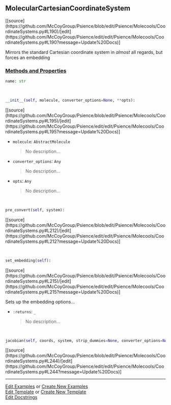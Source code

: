 ## <a id="Psience.Molecools.CoordinateSystems.MolecularCartesianCoordinateSystem">MolecularCartesianCoordinateSystem</a> 
<div class="docs-source-link" markdown="1">
[[source](https://github.com/McCoyGroup/Psience/blob/edit/Psience/Molecools/CoordinateSystems.py#L190)/[edit](https://github.com/McCoyGroup/Psience/edit/edit/Psience/Molecools/CoordinateSystems.py#L190?message=Update%20Docs)]
</div>

Mirrors the standard Cartesian coordinate system in _almost_ all regards, but forces an embedding

<div class="collapsible-section">
 <div class="collapsible-section collapsible-section-header" markdown="1">
 
### <a class="collapse-link" data-toggle="collapse" href="#methods">Methods and Properties</a> <a class="float-right" data-toggle="collapse" href="#methods"><i class="fa fa-chevron-down"></i></a>

 </div>
 <div class="collapsible-section collapsible-section-body collapse" id="methods" markdown="1">

```python
name: str
```
<a id="Psience.Molecools.CoordinateSystems.MolecularCartesianCoordinateSystem.__init__" class="docs-object-method">&nbsp;</a> 
```python
__init__(self, molecule, converter_options=None, **opts): 
```
<div class="docs-source-link" markdown="1">
[[source](https://github.com/McCoyGroup/Psience/blob/edit/Psience/Molecools/CoordinateSystems.py#L195)/[edit](https://github.com/McCoyGroup/Psience/edit/edit/Psience/Molecools/CoordinateSystems.py#L195?message=Update%20Docs)]
</div>


- `molecule`: `AbstractMolecule`
    >No description...
- `converter_options`: `Any`
    >No description...
- `opts`: `Any`
    >No description...

<a id="Psience.Molecools.CoordinateSystems.MolecularCartesianCoordinateSystem.pre_convert" class="docs-object-method">&nbsp;</a> 
```python
pre_convert(self, system): 
```
<div class="docs-source-link" markdown="1">
[[source](https://github.com/McCoyGroup/Psience/blob/edit/Psience/Molecools/CoordinateSystems.py#L212)/[edit](https://github.com/McCoyGroup/Psience/edit/edit/Psience/Molecools/CoordinateSystems.py#L212?message=Update%20Docs)]
</div>

<a id="Psience.Molecools.CoordinateSystems.MolecularCartesianCoordinateSystem.set_embedding" class="docs-object-method">&nbsp;</a> 
```python
set_embedding(self): 
```
<div class="docs-source-link" markdown="1">
[[source](https://github.com/McCoyGroup/Psience/blob/edit/Psience/Molecools/CoordinateSystems.py#L215)/[edit](https://github.com/McCoyGroup/Psience/edit/edit/Psience/Molecools/CoordinateSystems.py#L215?message=Update%20Docs)]
</div>

Sets up the embedding options...
- `:returns`: `_`
    >No description...

<a id="Psience.Molecools.CoordinateSystems.MolecularCartesianCoordinateSystem.jacobian" class="docs-object-method">&nbsp;</a> 
```python
jacobian(self, coords, system, strip_dummies=None, converter_options=None, analytic_deriv_order=None, **kwargs): 
```
<div class="docs-source-link" markdown="1">
[[source](https://github.com/McCoyGroup/Psience/blob/edit/Psience/Molecools/CoordinateSystems.py#L244)/[edit](https://github.com/McCoyGroup/Psience/edit/edit/Psience/Molecools/CoordinateSystems.py#L244?message=Update%20Docs)]
</div>

 </div>
</div>




___

[Edit Examples](https://github.com/McCoyGroup/Psience/edit/gh-pages/ci/examples/Psience/Molecools/CoordinateSystems/MolecularCartesianCoordinateSystem.md) or 
[Create New Examples](https://github.com/McCoyGroup/Psience/new/gh-pages/?filename=ci/examples/Psience/Molecools/CoordinateSystems/MolecularCartesianCoordinateSystem.md) <br/>
[Edit Template](https://github.com/McCoyGroup/Psience/edit/gh-pages/ci/docs/Psience/Molecools/CoordinateSystems/MolecularCartesianCoordinateSystem.md) or 
[Create New Template](https://github.com/McCoyGroup/Psience/new/gh-pages/?filename=ci/docs/templates/Psience/Molecools/CoordinateSystems/MolecularCartesianCoordinateSystem.md) <br/>
[Edit Docstrings](https://github.com/McCoyGroup/Psience/edit/edit/Psience/Molecools/CoordinateSystems.py#L190?message=Update%20Docs)